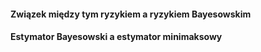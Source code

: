 #### Związek między tym ryzykiem a ryzykiem Bayesowskim

#### Estymator Bayesowski a estymator minimaksowy
